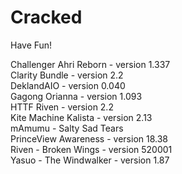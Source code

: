 # Cracked
Have Fun!

Challenger Ahri Reborn - version 1.337  
Clarity Bundle - version 2.2  
DeklandAIO - version 0.040  
Gagong Orianna - version 1.093  
HTTF Riven - version 2.2  
Kite Machine Kalista - version 2.13  
mAmumu - Salty Sad Tears  
PrinceView Awareness - version 18.38  
Riven - Broken Wings - version 520001  
Yasuo - The Windwalker - version 1.87  